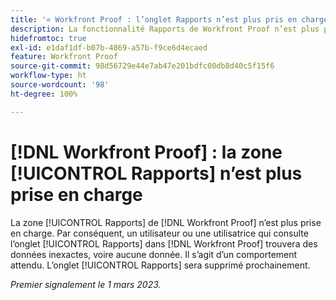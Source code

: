 ```yaml
---
title: '« Workfront Proof : l’onglet Rapports n’est plus pris en charge »'
description: La fonctionnalité Rapports de Workfront Proof n’est plus prise en charge. Par conséquent, un utilisateur ou une utilisatrice qui consulte l’onglet Rapports dans Workfront Proof trouvera des données inexactes, voire aucune donnée. Il s’agit d’un comportement attendu. L’onglet Rapports sera supprimé prochainement.
hidefromtoc: true
exl-id: e1daf1df-b07b-4869-a57b-f9ce6d4ecaed
feature: Workfront Proof
source-git-commit: 98d56729e44e7ab47e201bdfc00db8d40c5f15f6
workflow-type: ht
source-wordcount: '98'
ht-degree: 100%

---
```


# [!DNL Workfront Proof] : la zone [!UICONTROL Rapports] n’est plus prise en charge

<!--Requested article-->

La zone [!UICONTROL Rapports] de [!DNL Workfront Proof] n’est plus prise en charge. Par conséquent, un utilisateur ou une utilisatrice qui consulte l’onglet [!UICONTROL Rapports] dans [!DNL Workfront Proof] trouvera des données inexactes, voire aucune donnée. Il s’agit d’un comportement attendu. L’onglet [!UICONTROL Rapports] sera supprimé prochainement.

_Premier signalement le 1 mars 2023._
